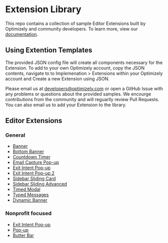 # Extension Library

This repo contains a collection of sample Editor Extensions built by Optimizely and community developers. To learn more, view our [documentation](https://developers.optimizely.com/x/extensions/).

## Using Extention Templates

The provided JSON config file will create all components necessary for the Extension. To add to your own Optimizely account, copy the JSON contents, navigate to to Implemenation > Extensions within your Optimizely account and Create a new Extension using JSON.

Please email us at developers@optimizely.com or open a GitHub Issue with any problems or questions about the provided samples. We encourge contributions from the community and will reguarlly review Pull Requests. You can also email us to add your Extension to the library.

## Editor Extensions

### General
* [Banner](https://github.com/optimizely/extension-library/tree/master/Editor%20Extensions/Banner)
* [Bottom Banner](https://github.com/optimizely/extension-library/tree/master/Editor%20Extensions/Bottom%20Banner)
* [Countdown Timer](https://github.com/optimizely/extension-library/tree/master/Editor%20Extensions/Countdown%20Timer)
* [Email Capture Pop-up](https://github.com/optimizely/extension-library/tree/master/Editor%20Extensions/Email%20Capture%20Pop-up)
* [Exit Intent Pop-up](https://github.com/optimizely/extension-library/tree/master/Editor%20Extensions/Exit%20Intent%20Pop-up)
* [Exit Intent Pop-up 2](https://github.com/optimizely/extension-library/tree/master/Editor%20Extensions/Exit%20Intent%20Pop-up%202)
* [Sidebar Sliding Card](https://github.com/optimizely/extension-library/tree/master/Editor%20Extensions/Sidebar%20Sliding%20Card)
* [Sidebar Sliding Advanced](https://github.com/optimizely/extension-library/tree/master/Editor%20Extensions/Sliding%20Card%20Advanced)
* [Timed Modal](https://github.com/optimizely/extension-library/tree/master/Timed%20Modal)
* [Typed Messages](https://github.com/optimizely/extension-library/tree/master/Editor%20Extensions/Typed%20Messages)
* [Dynamic Banner](https://github.com/optimizely/extension-library/tree/master/Editor%20Extensions/Dynamic%20Banner)

### Nonprofit focused
* [Exit Intent Pop-up](https://optimizely.github.io/jess/extensions/exit-popup.html)
* [Pop-up](https://optimizely.github.io/jess/extensions/popup.html)
* [Butter Bar](https://optimizely.github.io/jess/extensions/butterbar.html)

